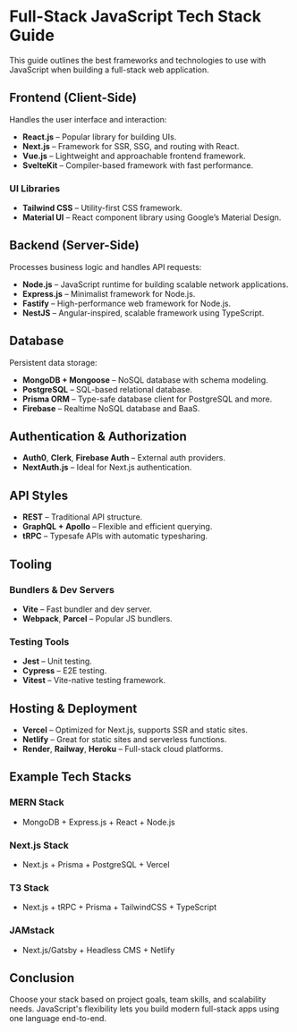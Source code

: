 # Full-Stack JavaScript Tech Stack Guide
This guide outlines the best frameworks and technologies to use with JavaScript when building a full-stack web application.

## Frontend (Client-Side)
Handles the user interface and interaction:
- **React.js** – Popular library for building UIs.
- **Next.js** – Framework for SSR, SSG, and routing with React.
- **Vue.js** – Lightweight and approachable frontend framework.
- **SvelteKit** – Compiler-based framework with fast performance.

### UI Libraries
- **Tailwind CSS** – Utility-first CSS framework.
- **Material UI** – React component library using Google’s Material Design.

## Backend (Server-Side)
Processes business logic and handles API requests:
- **Node.js** – JavaScript runtime for building scalable network applications.
- **Express.js** – Minimalist framework for Node.js.
- **Fastify** – High-performance web framework for Node.js.
- **NestJS** – Angular-inspired, scalable framework using TypeScript.

## Database
Persistent data storage:
- **MongoDB + Mongoose** – NoSQL database with schema modeling.
- **PostgreSQL** – SQL-based relational database.
- **Prisma ORM** – Type-safe database client for PostgreSQL and more.
- **Firebase** – Realtime NoSQL database and BaaS.

## Authentication & Authorization
- **Auth0**, **Clerk**, **Firebase Auth** – External auth providers.
- **NextAuth.js** – Ideal for Next.js authentication.

## API Styles
- **REST** – Traditional API structure.
- **GraphQL + Apollo** – Flexible and efficient querying.
- **tRPC** – Typesafe APIs with automatic typesharing.

## Tooling
### Bundlers & Dev Servers
- **Vite** – Fast bundler and dev server.
- **Webpack**, **Parcel** – Popular JS bundlers.

### Testing Tools
- **Jest** – Unit testing.
- **Cypress** – E2E testing.
- **Vitest** – Vite-native testing framework.

## Hosting & Deployment
- **Vercel** – Optimized for Next.js, supports SSR and static sites.
- **Netlify** – Great for static sites and serverless functions.
- **Render**, **Railway**, **Heroku** – Full-stack cloud platforms.

## Example Tech Stacks

### MERN Stack
- MongoDB + Express.js + React + Node.js
### Next.js Stack
- Next.js + Prisma + PostgreSQL + Vercel
### T3 Stack
- Next.js + tRPC + Prisma + TailwindCSS + TypeScript
### JAMstack
- Next.js/Gatsby + Headless CMS + Netlify

## Conclusion
Choose your stack based on project goals, team skills, and scalability needs. JavaScript's flexibility lets you build modern full-stack apps using one language end-to-end.

